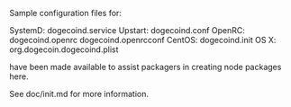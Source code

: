 Sample configuration files for:

SystemD: dogecoind.service
Upstart: dogecoind.conf
OpenRC: dogecoind.openrc
dogecoind.openrcconf
CentOS: dogecoind.init
OS X: org.dogecoin.dogecoind.plist

have been made available to assist packagers in creating node packages here.

See doc/init.md for more information.
